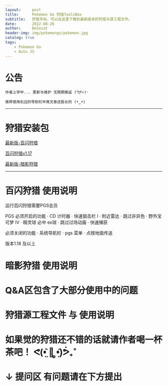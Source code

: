 ```yaml
---
layout:     post
title:      Pokemon Go 狩猎ToolsBox
subtitle:   狩猎专帖，可以在这里下载到最新版本的狩猎与源工程文件。
date:       2022-08-26
author:     DeSoiat
header-img: img/pokemongo/pokemon.jpg
catalog: true
tags: 
    - Pokemon Go
    - Auto JS
---
```


# 公告

    作者上学中... 更新与维护 无限期推延 (ᕑᗢᓫ∗)˒
    
    推荐使用右边的导航栏毕竟文章还挺长的 (•‿•)

---

# 狩猎安装包

[最新版-百闪狩猎](https://github.com/DeSoiat/DESOIAT.GITHUB.IO/raw/main/download/%E7%99%BE%E9%97%AA%E7%8B%A9%E7%8C%8E_v1.1.8.apk)

[百闪狩猎v1.17](https://github.com/DeSoiat/DESOIAT.GITHUB.IO/raw/main/download/%E7%99%BE%E9%97%AA%E7%8B%A9%E7%8C%8E_v1.1.7.apk)

[最新版-暗影狩猎]()

---

# 百闪狩猎 使用说明

<front color = red>运行百闪狩猎需要PGS会员</front>

<front color = red>PGS 必须开启的功能</front>
· CD 计时器
· 快速狙击栏 I
· 附近雷达
· 跳过非异色
· 野外宝可梦 IV
· 精灵球 必中 ex球 
· 跳过过场动画
· 快速捕获

<front color = red>必须关闭的功能</front>
· 系统导航栏
· pgs 菜单
· 点按地面传送

<front color = red>版本1.18 及以上</front>










# 暗影狩猎 使用说明

# Q&A区包含了大部分使用中的问题

# 狩猎源工程文件 与 使用说明

# 如果觉的狩猎还不错的话就请作者喝一杯茶吧！ ᕙ(•̤᷆ ॒ ູ•̤᷇)ᕘ₊˚


# ↓ 提问区 有问题请在下方提出




